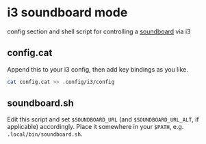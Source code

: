 # i3 soundboard mode

config section and shell script for controlling a [soundboard](https://github.com/b4ckspace/soundboard) via i3

## config.cat

Append this to your i3 config, then add key bindings as you like.

```sh
cat config.cat >> .config/i3/config
```

## soundboard.sh

Edit this script and set `$SOUNDBOARD_URL` (and `$SOUNDBOARD_URL_ALT`, if applicable) accordingly. Place it somewhere in your `$PATH`, e.g. `.local/bin/soundboard.sh`.

